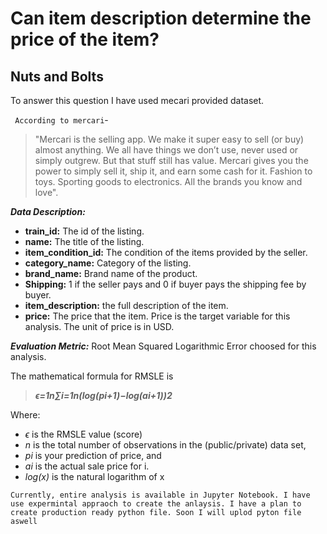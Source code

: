 # Can item description determine the price of the item?

## Nuts and Bolts
To answer this question I have used mecari provided dataset. <br>

` According to mercari`- 
 > "Mercari is the selling app. We make it super easy to sell (or buy) almost anything. We all have things we don’t use, never used or simply outgrew. But that stuff still has value. Mercari gives you the power to simply sell it, ship it, and earn some cash for it. Fashion to toys. Sporting goods to electronics. All the brands you know and love".<br>

***Data Description:***

- **train_id:** The id of the listing.
- **name:** The title of the listing. 
- **item_condition_id:** The condition of the items provided by the seller.
- **category_name:** Category of the listing.
- **brand_name:** Brand name of the product.
- **Shipping:** 1 if the seller pays and 0 if buyer pays the shipping fee by buyer.
- **item_description:** the full description of the item. 
- **price:** The price that the item.  Price is the target variable for this analysis. The unit of price is in USD. 


***Evaluation Metric:***
Root Mean Squared Logarithmic Error choosed for this analysis.

The mathematical formula for RMSLE is

> ***ϵ=1n∑i=1n(log(pi+1)−log(ai+1))2***

Where:
- *ϵ* is the RMSLE value (score)
- *n* is the total number of observations in the (public/private) data set,
- *pi* is your prediction of price, and
- *ai* is the actual sale price for i. 
- *log(x)* is the natural logarithm of x

```
Currently, entire analysis is available in Jupyter Notebook. I have use expermintal appraoch to create the anlaysis. I have a plan to create production ready python file. Soon I will uplod pyton file aswell
```
